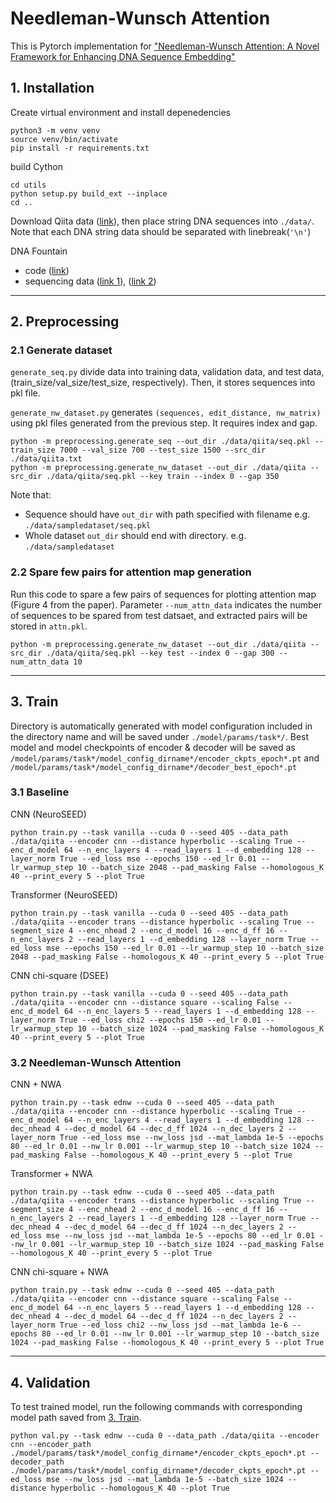 # Needleman-Wunsch Attention

This is Pytorch implementation for ["Needleman-Wunsch Attention: A Novel Framework for Enhancing DNA Sequence Embedding"]()

## 1. Installation

Create virtual environment and install depenedencies

```
python3 -m venv venv
source venv/bin/activate
pip install -r requirements.txt
```

build Cython

```
cd utils
python setup.py build_ext --inplace
cd ..
```

Download Qiita data ([link](https://cmi-workshop.readthedocs.io/en/latest/index.html)),
then place string DNA sequences into `./data/`.
Note that each DNA string data should be separated with linebreak(`'\n'`)

DNA Fountain

- code ([link](https://github.com/TeamErlich/dna-fountain))
- sequencing data ([link 1](http://www.ebi.ac.uk/ena/data/view/PRJEB19305)), ([link 2](http://www.ebi.ac.uk/ena/data/view/PRJEB19307))

---

## 2. Preprocessing

### 2.1 Generate dataset

`generate_seq.py` divide data into training data, validation data, and test data,
(train_size/val_size/test_size, respectively).
Then, it stores sequences into pkl file.

`generate_nw_dataset.py` generates `(sequences, edit_distance, nw_matrix)` using pkl files
generated from the previous step.
It requires index and gap.

```
python -m preprocessing.generate_seq --out_dir ./data/qiita/seq.pkl --train_size 7000 --val_size 700 --test_size 1500 --src_dir ./data/qiita.txt
python -m preprocessing.generate_nw_dataset --out_dir ./data/qiita --src_dir ./data/qiita/seq.pkl --key train --index 0 --gap 350
```

Note that:

- Sequence should have `out_dir` with path specified with filename e.g. `./data/sampledataset/seq.pkl`
- Whole dataset `out_dir` should end with directory. e.g. `./data/sampledataset`

### 2.2 Spare few pairs for attention map generation

Run this code to spare a few pairs of sequences for plotting attention map (Figure 4 from the paper).
Parameter `--num_attn_data` indicates the number of sequences to be spared from test datsaet,
and extracted pairs will be stored in `attn.pkl`.

```
python -m preprocessing.generate_nw_dataset --out_dir ./data/qiita --src_dir ./data/qiita/seq.pkl --key test --index 0 --gap 300 --num_attn_data 10
```

---

## <a name=train></a>3. Train

Directory is automatically generated with model configuration included in the directory name
and will be saved under `./model/params/task*/`.
Best model and model checkpoints of encoder & decoder will be saved as
`/model/params/task*/model_config_dirname*/encoder_ckpts_epoch*.pt`
and
`/model/params/task*/model_config_dirname*/decoder_best_epoch*.pt`

### 3.1 Baseline

CNN (NeuroSEED)

```
python train.py --task vanilla --cuda 0 --seed 405 --data_path ./data/qiita --encoder cnn --distance hyperbolic --scaling True --enc_d_model 64 --n_enc_layers 4 --read_layers 1 --d_embedding 128 --layer_norm True --ed_loss mse --epochs 150 --ed_lr 0.01 --lr_warmup_step 10 --batch_size 2048 --pad_masking False --homologous_K 40 --print_every 5 --plot True
```

Transformer (NeuroSEED)

```
python train.py --task vanilla --cuda 0 --seed 405 --data_path ./data/qiita --encoder trans --distance hyperbolic --scaling True --segment_size 4 --enc_nhead 2 --enc_d_model 16 --enc_d_ff 16 --n_enc_layers 2 --read_layers 1 --d_embedding 128 --layer_norm True --ed_loss mse --epochs 150 --ed_lr 0.01 --lr_warmup_step 10 --batch_size 2048 --pad_masking False --homologous_K 40 --print_every 5 --plot True
```

CNN chi-square (DSEE)

```
python train.py --task vanilla --cuda 0 --seed 405 --data_path ./data/qiita --encoder cnn --distance square --scaling False --enc_d_model 64 --n_enc_layers 5 --read_layers 1 --d_embedding 128 --layer_norm True --ed_loss chi2 --epochs 150 --ed_lr 0.01 --lr_warmup_step 10 --batch_size 1024 --pad_masking False --homologous_K 40 --print_every 5 --plot True
```

### 3.2 Needleman-Wunsch Attention

CNN + NWA

```
python train.py --task ednw --cuda 0 --seed 405 --data_path ./data/qiita --encoder cnn --distance hyperbolic --scaling True --enc_d_model 64 --n_enc_layers 4 --read_layers 1 --d_embedding 128 --dec_nhead 4 --dec_d_model 64 --dec_d_ff 1024 --n_dec_layers 2 --layer_norm True --ed_loss mse --nw_loss jsd --mat_lambda 1e-5 --epochs 80 --ed_lr 0.01 --nw_lr 0.001 --lr_warmup_step 10 --batch_size 1024 --pad_masking False --homologous_K 40 --print_every 5 --plot True
```

Transformer + NWA

```
python train.py --task ednw --cuda 0 --seed 405 --data_path ./data/qiita --encoder trans --distance hyperbolic --scaling True --segment_size 4 --enc_nhead 2 --enc_d_model 16 --enc_d_ff 16 --n_enc_layers 2 --read_layers 1 --d_embedding 128 --layer_norm True --dec_nhead 4 --dec_d_model 64 --dec_d_ff 1024 --n_dec_layers 2 --ed_loss mse --nw_loss jsd --mat_lambda 1e-5 --epochs 80 --ed_lr 0.01 --nw_lr 0.001 --lr_warmup_step 10 --batch_size 1024 --pad_masking False --homologous_K 40 --print_every 5 --plot True
```

CNN chi-square + NWA

```
python train.py --task ednw --cuda 0 --seed 405 --data_path ./data/qiita --encoder cnn --distance square --scaling False --enc_d_model 64 --n_enc_layers 5 --read_layers 1 --d_embedding 128 --dec_nhead 4 --dec_d_model 64 --dec_d_ff 1024 --n_dec_layers 2 --layer_norm True --ed_loss chi2 --nw_loss jsd --mat_lambda 1e-6 --epochs 80 --ed_lr 0.01 --nw_lr 0.001 --lr_warmup_step 10 --batch_size 1024 --pad_masking False --homologous_K 40 --print_every 5 --plot True
```

---

## 4. Validation

To test trained model, run the following commands with corresponding model path saved from [3. Train](#train).

```
python val.py --task ednw --cuda 0 --data_path ./data/qiita --encoder cnn --encoder_path ./model/params/task*/model_config_dirname*/encoder_ckpts_epoch*.pt --decoder_path ./model/params/task*/model_config_dirname*/decoder_ckpts_epoch*.pt --ed_loss mse --nw_loss jsd --mat_lambda 1e-5 --batch_size 1024 --distance hyperbolic --homologous_K 40 --plot True
```
